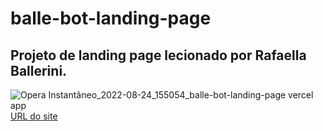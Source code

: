 # balle-bot-landing-page
## Projeto de landing page lecionado por Rafaella Ballerini.
![Opera Instantâneo_2022-08-24_155054_balle-bot-landing-page vercel app](https://user-images.githubusercontent.com/88740212/186499957-006bbe09-5b5e-43b4-94c6-aad3f1d78edd.png)
<a href="https://balle-bot-landing-page.vercel.app">URL do site</a>
